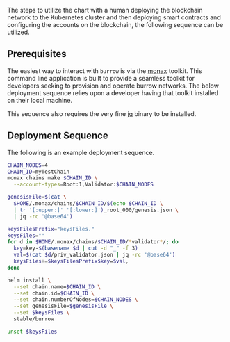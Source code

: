 The steps to utilize the chart with a human deploying the blockchain network to the Kubernetes cluster and then deploying smart contracts and configuring the accounts on the blockchain, the following sequence can be utilized.

## Prerequisites

The easiest way to interact with `burrow` is via the [monax](https://github.com/monax/monax) toolkit. This command line application is built to provide a seamless toolkit for developers seeking to provision and operate burrow networks. The below deployment sequence relies upon a developer having that toolkit installed on their local machine.

This sequence also requires the very fine [jq](https://stedolan.github.io/jq/) binary to be installed.

## Deployment Sequence

The following is an example deployment sequence.

```bash
CHAIN_NODES=4
CHAIN_ID=myTestChain
monax chains make $CHAIN_ID \
  --account-types=Root:1,Validator:$CHAIN_NODES

genesisFile=$(cat \
  $HOME/.monax/chains/$CHAIN_ID/$(echo $CHAIN_ID \
  | tr '[:upper:]' '[:lower:]')_root_000/genesis.json \
  | jq -rc '@base64')

keysFilesPrefix="keysFiles."
keysFiles=""
for d in $HOME/.monax/chains/$CHAIN_ID/*validator*/; do
  key=key-$(basename $d | cut -d "_" -f 3)
  val=$(cat $d/priv_validator.json | jq -rc '@base64')
  keysFiles+=$keysFilesPrefix$key=$val,
done

helm install \
  --set chain.name=$CHAIN_ID \
  --set chain.id=$CHAIN_ID \
  --set chain.numberOfNodes=$CHAIN_NODES \
  --set genesisFile=$genesisFile \
  --set $keysFiles \
  stable/burrow

unset $keysFiles
```
